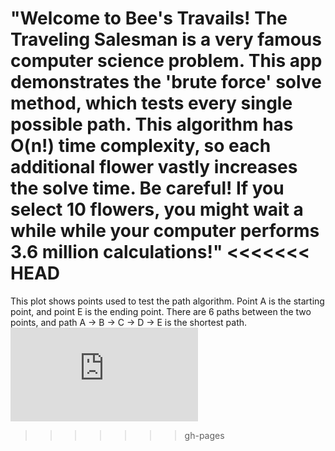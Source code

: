 "Welcome to Bee's Travails! The Traveling Salesman is a very famous computer science problem. This app demonstrates the 'brute force' solve method, which tests every single possible path. This algorithm has O(n!) time complexity, so each additional flower vastly increases the solve time. Be careful! If you select 10 flowers, you might wait a while while your computer performs 3.6 million calculations!"
<<<<<<< HEAD
=======

This plot shows points used to test the path algorithm. Point A is the
starting point, and point E is the ending point. There are 6 paths between
the two points, and path A -> B -> C -> D -> E is the shortest path.
![alt tag](https://github.com/bmhayzlett/BeesTravails/files/175356/Untitled.pdf)
>>>>>>> gh-pages
